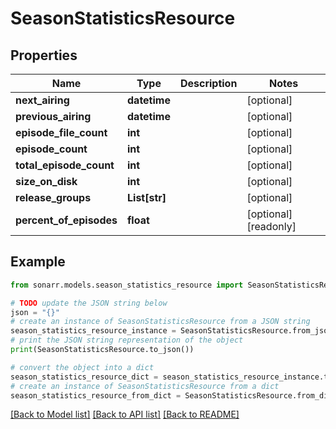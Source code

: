 # SeasonStatisticsResource


## Properties

Name | Type | Description | Notes
------------ | ------------- | ------------- | -------------
**next_airing** | **datetime** |  | [optional] 
**previous_airing** | **datetime** |  | [optional] 
**episode_file_count** | **int** |  | [optional] 
**episode_count** | **int** |  | [optional] 
**total_episode_count** | **int** |  | [optional] 
**size_on_disk** | **int** |  | [optional] 
**release_groups** | **List[str]** |  | [optional] 
**percent_of_episodes** | **float** |  | [optional] [readonly] 

## Example

```python
from sonarr.models.season_statistics_resource import SeasonStatisticsResource

# TODO update the JSON string below
json = "{}"
# create an instance of SeasonStatisticsResource from a JSON string
season_statistics_resource_instance = SeasonStatisticsResource.from_json(json)
# print the JSON string representation of the object
print(SeasonStatisticsResource.to_json())

# convert the object into a dict
season_statistics_resource_dict = season_statistics_resource_instance.to_dict()
# create an instance of SeasonStatisticsResource from a dict
season_statistics_resource_from_dict = SeasonStatisticsResource.from_dict(season_statistics_resource_dict)
```
[[Back to Model list]](../README.md#documentation-for-models) [[Back to API list]](../README.md#documentation-for-api-endpoints) [[Back to README]](../README.md)


